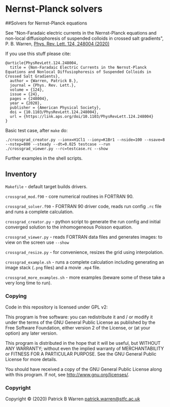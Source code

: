 # Nernst-Planck solvers

##Solvers for Nernst-Planck equations

See "Non-Faradaic electric currents in the Nernst-Planck equations and
non-local diffusiophoresis of suspended colloids in crossed salt
gradients", P. B. Warren, [Phys. Rev. Lett. 124, 248004 (2020)](https://journals.aps.org/prl/abstract/10.1103/PhysRevLett.124.248004)

If you use this stuff please cite:
```
@article{PhysRevLett.124.248004,
  title = {Non-Faradaic Electric Currents in the Nernst-Planck Equations and Nonlocal Diffusiophoresis of Suspended Colloids in Crossed Salt Gradients},
  author = {Warren, Patrick B.},
  journal = {Phys. Rev. Lett.},
  volume = {124},
  issue = {24},
  pages = {248004},
  year = {2020},
  publisher = {American Physical Society},
  doi = {10.1103/PhysRevLett.124.248004},
  url = {https://link.aps.org/doi/10.1103/PhysRevLett.124.248004}
}
```

Basic test case, after `make` do:
```
./crossgrad_creator.py --ionx=H1Cl1 --iony=K1Br1 --nside=100 --nsave=8 --nstep=800 --steady --dt=0.025 testcase --run
./crossgrad_viewer.py --rc=testcase.rc --show
```

Further examples in the shell scripts.

## Inventory

`Makefile` - default target builds drivers.

`crossgrad_mod.f90` - core numerical routines in FORTRAN 90.

`crossgrad_solver.f90` - FORTRAN 90 driver code, reads run config `.rc` file and runs a complete calculation.

`crossgrad_creator.py` - python script to generate the run config and initial converged solution to the inhomogeneous Poisson equation.

`crossgrad_viewer.py` - reads FORTRAN data files and generates images: to view on the screen use `--show`

`crossgrad_resize.py` - for convenience, resizes the grid using interpolation.

`crossgrad_example.sh` - runs a complete calculation including
generating an image stack (`.png` files) and a movie `.mp4` file.

`crossgrad_more_examples.sh` - more examples (beware some of these take a very long time to run).

### Copying

Code in this repository is licensed under GPL v2:

This program is free software: you can redistribute it and / or modify
it under the terms of the GNU General Public License as published by
the Free Software Foundation, either version 2 of the License, or
(at your option) any later version.

This program is distributed in the hope that it will be useful, but
WITHOUT ANY WARRANTY; without even the implied warranty of
MERCHANTABILITY or FITNESS FOR A PARTICULAR PURPOSE.  See the GNU
General Public License for more details.

You should have received a copy of the GNU General Public License
along with this program.  If not, see
<http://www.gnu.org/licenses/>.

### Copyright

Copyright &copy; (2020) Patrick B Warren <patrick.warren@stfc.ac.uk>
